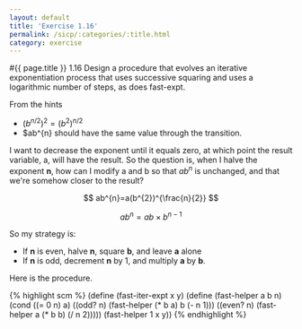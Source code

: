 ```yaml
---
layout: default
title: 'Exercise 1.16'
permalink: /sicp/:categories/:title.html
category: exercise
---
```

#{{ page.title }}
1.16 Design a procedure that evolves an iterative exponentiation process that uses successive squaring and uses a logarithmic number of steps, as does fast-expt.

From the hints

* $(b^{n/2})^{2} = (b^{2})^{n/2}$
* $ab^{n} should have the same value through the transition.

I want to decrease the exponent until it equals zero, at which point the result variable, a, will have the result. So the question is, when I halve the exponent __n__, how can I modify a and b so that $ab^{n}$ is unchanged, and that we're somehow closer to the result?

$$ ab^{n}=a(b^{2})^{\frac{n}{2}} $$

$$ ab^{n} = ab \times b^{n-1} $$

So my strategy is:

* If __n__ is even, halve __n__, square __b__, and leave __a__ alone
* If __n__ is odd, decrement __n__ by 1, and multiply __a__ by __b__.

Here is the procedure.

{% highlight scm %}
(define (fast-iter-expt x y)
  (define (fast-helper a b n)
    (cond ((= 0 n) a)
          ((odd? n) (fast-helper (* b a) b (- n 1)))
          ((even? n) (fast-helper a (* b b) (/ n 2)))))
  (fast-helper 1 x y))
{% endhighlight %}
